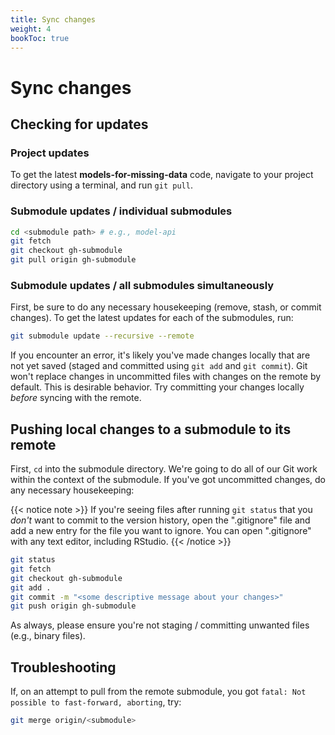 ```yaml
---
title: Sync changes
weight: 4
bookToc: true
---
```


# Sync changes

## Checking for updates

### Project updates
To get the latest __models-for-missing-data__ code, navigate to your project directory using a terminal, and run `git pull`.

### Submodule updates / individual submodules
```sh
cd <submodule path> # e.g., model-api
git fetch
git checkout gh-submodule
git pull origin gh-submodule
```

### Submodule updates / all submodules simultaneously
First, be sure to do any necessary housekeeping (remove, stash, or commit changes). To get the latest updates for each of the submodules, run:
```sh
git submodule update --recursive --remote
```
<!-- git submodule update --checkout -->
<!-- git submodule update --remote docs/website/themes/hugo-cite -->
If you encounter an error, it's likely you've made changes locally that are not yet saved (staged and committed using `git add` and `git commit`). Git won't replace changes in uncommitted files with changes on the remote by default. This is desirable behavior. Try committing your changes locally _before_ syncing with the remote.

## Pushing local changes to a submodule to its remote
First, `cd` into the submodule directory. We're going to do all of our Git work within the context of the submodule. If you've got uncommitted changes, do any necessary housekeeping:

{{< notice note >}}
If you're seeing files after running `git status` that you _don't_ want to commit to the version history, open the ".gitignore" file and add a new entry for the file you want to ignore. You can open ".gitignore" with any text editor, including RStudio. 
{{< /notice >}}

```sh
git status
git fetch
git checkout gh-submodule
git add .
git commit -m "<some descriptive message about your changes>"
git push origin gh-submodule
```
As always, please ensure you're not staging / committing unwanted files (e.g., binary files).

## Troubleshooting
If, on an attempt to pull from the remote submodule, you got `fatal: Not possible to fast-forward, aborting`, try:
```sh
git merge origin/<submodule>
```

<!-- ### Checking out a specific ref / branch as opposed to a specific commit
```sh
git fetch --all
git checkout gh-submodule
```

<!-- ### A special note to NPS users
You may need to disconnect from your VPN. -->
